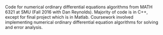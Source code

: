 Code for numerical ordinary differential equations algorithms from MATH 6321 at SMU (Fall 2016 with Dan Reynolds).  Majority of code is in C++, except for final project which is in Matlab. Coursework involved implementing numerical ordinary differential equation algorithms for solving and error analysis. 
